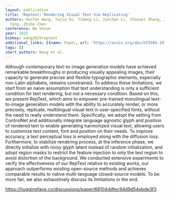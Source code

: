 ```yaml
---
layout: publication
title: 'Reptext: Rendering Visual Text Via Replicating'
authors: Haofan Wang, Yujia Xu, Yimeng Li, Junchen Li, Chaowei Zhang, Jing Wang, Kejia
  Yang, Zhibo Chen
conference: No Venue
year: 2025
bibkey: wang2025reptext
additional_links: [{name: Paper, url: 'https://arxiv.org/abs/hf2504.19724'}]
tags: []
short_authors: Wang et al.
---
```

Although contemporary text-to-image generation models have achieved remarkable breakthroughs in producing visually appealing images, their capacity to generate precise and flexible typographic elements, especially non-Latin alphabets, remains constrained. To address these limitations, we start from an naive assumption that text understanding is only a sufficient condition for text rendering, but not a necessary condition. Based on this, we present RepText, which aims to empower pre-trained monolingual text-to-image generation models with the ability to accurately render, or more precisely, replicate, multilingual visual text in user-specified fonts, without the need to really understand them. Specifically, we adopt the setting from ControlNet and additionally integrate language agnostic glyph and position of rendered text to enable generating harmonized visual text, allowing users to customize text content, font and position on their needs. To improve accuracy, a text perceptual loss is employed along with the diffusion loss. Furthermore, to stabilize rendering process, at the inference phase, we directly initialize with noisy glyph latent instead of random initialization, and adopt region masks to restrict the feature injection to only the text region to avoid distortion of the background. We conducted extensive experiments to verify the effectiveness of our RepText relative to existing works, our approach outperforms existing open-source methods and achieves comparable results to native multi-language closed-source models. To be more fair, we also exhaustively discuss its limitations in the end.

https://huggingface.co/discussions/paper/68104ddfec94d9d54ebde3f3